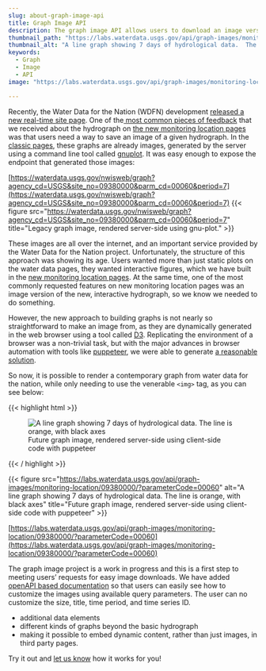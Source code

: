 ```yaml
---
slug: about-graph-image-api
title: Graph Image API
description: The graph image API allows users to download an image version of the modern .
thumbnail_path: "https://labs.waterdata.usgs.gov/api/graph-images/monitoring-location/09380000/?parameterCode=00060&width=300&period=P7D"
thumbnail_alt: "A line graph showing 7 days of hydrological data.  The line is orange, with black axes"
keywords:
  - Graph
  - Image
  - API
image: "https://labs.waterdata.usgs.gov/api/graph-images/monitoring-location/09380000/?parameterCode=00060&width=300&period=P7D"

---
```


Recently, the Water Data for the Nation (WDFN) development [released a new real-time site page](https://waterdata.usgs.gov/blog/wdfn-tng/). One of the[ most common pieces of feedback](https://waterdata.usgs.gov/blog/wdfn-firstlook/) that we received about the hydrograph on [the new monitoring location pages](https://waterdata.usgs.gov/monitoring-location/09380000/) was that users need a way to save an image of a given hydrograph. In the [classic pages](https://waterdata.usgs.gov/nwis/uv?site_no=09380000)[,](https://waterdata.usgs.gov/nwis/uv?site_no=09380000) these graphs are already images, generated by the server using a command line tool called [gnuplot](http://www.gnuplot.info/). It was easy enough to expose the endpoint that generated those images:

[https://waterdata.usgs.gov/nwisweb/graph?agency_cd=USGS&site_no=09380000&parm_cd=00060&period=7](https://waterdata.usgs.gov/nwisweb/graph?agency_cd=USGS&site_no=09380000&parm_cd=00060&period=7)
{{< figure src="https://waterdata.usgs.gov/nwisweb/graph?agency_cd=USGS&site_no=09380000&parm_cd=00060&period=7" title="Legacy graph image, rendered server-side using gnu-plot." >}}

These images are all over the internet, and an important service provided by the Water Data for the Nation project.  Unfortunately, the structure of this approach was showing its age.  Users wanted more than just static plots on the water data pages, they wanted interactive figures, which we have built in the [new monitoring location pages](https://waterdata.usgs.gov/blog/wdfn-tng/).  At the same time, one of the most commonly requested features on new monitoring location pages was an image version of the new, interactive hydrograph, so we know we needed to do something.

However, the new approach to building graphs is not nearly so straightforward to make an image from, as they are dynamically generated in the web browser using a tool called [D3](https://d3js.org/). Replicating the environment of a browser was a non-trivial task, but with the major advances in browser automation with tools like [puppeteer](https://developers.google.com/web/tools/puppeteer/), we were able to generate [a reasonable solution](https://github.com/usgs/waterdataui/tree/master/graph-server).

So now, it is possible to render a contemporary graph from water data for the nation, while only needing to use the venerable `<img>` tag, as you can see below:


{{< highlight html >}}
<figure>
    <img 
    src="https://labs.waterdata.usgs.gov/api/graph-images/monitoring-location/09380000/?parameterCode=00060"
    alt="A line graph showing 7 days of hydrological data.  The line is orange, with black axes"
    >
    <figcaption>
      Future graph image, rendered server-side using client-side code with puppeteer
    </figcaption>
</figure>
{{< / highlight >}}



{{< figure src="https://labs.waterdata.usgs.gov/api/graph-images/monitoring-location/09380000/?parameterCode=00060" alt="A line graph showing 7 days of hydrological data.  The line is orange, with black axes" title="Future graph image, rendered server-side using client-side code with puppeteer" >}}

[https://labs.waterdata.usgs.gov/api/graph-images/monitoring-location/09380000/?parameterCode=00060](https://labs.waterdata.usgs.gov/api/graph-images/monitoring-location/09380000/?parameterCode=00060)



The graph image project is a work in progress and this is a first step to meeting users’ requests for 
easy image downloads. We have added [openAPI based documentation](https://labs.waterdata.usgs.gov/api/graph-images/api-docs/) so that users can easily see how to customize
the images using available query parameters. The user can no customize the size, title, time period, and time series ID.

* additional data elements
* different kinds of graphs beyond the basic hydrograph
* making it possible to embed dynamic content, rather than just images, in third party pages.


Try it out and [let us know](https://water.usgs.gov/contact/gsanswers?pemail=gs-w-ks_NWISWeb_Data_Inquiries&subject=Site+Number%3A+07144100&viewnote=%3CH1%3EUSGS+NWIS+Feedback+Request%3C%2FH1%3E%3Cp%3E%3Cb%3EPlease+enter+a+subject+in+the+form+below+that+briefly+summarizes+your+request%3C%2Fb%3E%3C%2Fp%3E) how it works for you!
